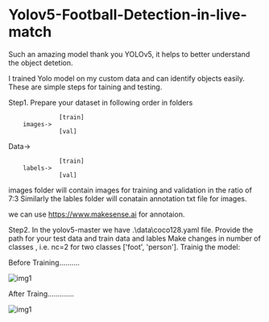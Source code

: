 # Yolov5-Football-Detection-in-live-match

Such an amazing model thank you YOLOv5, it helps to better understand the object detetion. 

I trained Yolo model on my custom data and can identify objects easily.
These are simple steps for taining and testing.

Step1. Prepare your dataset in following order in folders


                  [train]
        images->
                  [val]


Data->

                  [train]   
        labels->
                  [val]
                  
images folder will contain images for training and validation in the ratio of 7:3
Similarly the lables folder will conatain  annotation txt file for images.

we can use https://www.makesense.ai for annotaion.

Step2.
In the yolov5-master we have .\data\coco128.yaml file.
Provide the path for your test data and train data and lables
Make changes in number of classes , i.e. nc=2 for two classes ['foot', 'person'].
Trainig the model:






Before Training..........

![img1](https://user-images.githubusercontent.com/33762043/174591500-bd7cb07f-b569-4097-9887-ba64e0b2a0f4.jpg)



After Traing.............

![img1](https://user-images.githubusercontent.com/33762043/174591922-478673aa-8c69-45b1-8987-b816361081b3.jpg)
